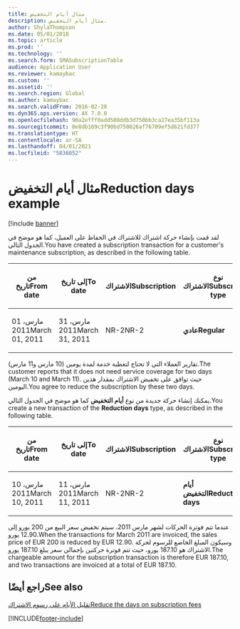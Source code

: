 ```yaml
---
title: مثال أيام التخفيض
description: مثال أيام التخفيض.
author: ShylaThompson
ms.date: 05/01/2018
ms.topic: article
ms.prod: ''
ms.technology: ''
ms.search.form: SMASubscriptionTable
audience: Application User
ms.reviewer: kamaybac
ms.custom: ''
ms.assetid: ''
ms.search.region: Global
ms.author: kamaybac
ms.search.validFrom: 2016-02-28
ms.dyn365.ops.version: AX 7.0.0
ms.openlocfilehash: 90a2efff0add508ddb3d750bb3ca27ea35bf113a
ms.sourcegitcommit: 0e8db169c3f90bd750826af76709ef5d621fd377
ms.translationtype: HT
ms.contentlocale: ar-SA
ms.lasthandoff: 04/01/2021
ms.locfileid: "5836052"
---
```

# <a name="reduction-days-example"></a><span data-ttu-id="f887d-103">مثال أيام التخفيض</span><span class="sxs-lookup"><span data-stu-id="f887d-103">Reduction days example</span></span> 

[!include [banner](../includes/banner.md)]


<span data-ttu-id="f887d-104">لقد قمت بإنشاء حركة اشتراك للاشتراك في الحفاظ على العميل، كما هو موضح في الجدول التالي.</span><span class="sxs-lookup"><span data-stu-id="f887d-104">You have created a subscription transaction for a customer's maintenance subscription, as described in the following table.</span></span>

<table>
<colgroup>
<col style="width: 12%" />
<col style="width: 12%" />
<col style="width: 12%" />
<col style="width: 12%" />
<col style="width: 12%" />
<col style="width: 12%" />
<col style="width: 12%" />
<col style="width: 12%" />
</colgroup>
<thead>
<tr class="header">
<th><p><span data-ttu-id="f887d-105">من تاريخ</span><span class="sxs-lookup"><span data-stu-id="f887d-105">From date</span></span></p></th>
<th><p><span data-ttu-id="f887d-106">إلى تاريخ</span><span class="sxs-lookup"><span data-stu-id="f887d-106">To date</span></span></p></th>
<th><p><span data-ttu-id="f887d-107">الاشتراك</span><span class="sxs-lookup"><span data-stu-id="f887d-107">Subscription</span></span></p></th>
<th><p><span data-ttu-id="f887d-108">نوع الاشتراك</span><span class="sxs-lookup"><span data-stu-id="f887d-108">Subscription type</span></span></p></th>
<th><p><span data-ttu-id="f887d-109">Project</span><span class="sxs-lookup"><span data-stu-id="f887d-109">Project</span></span></p></th>
<th><p><span data-ttu-id="f887d-110">الفئة</span><span class="sxs-lookup"><span data-stu-id="f887d-110">Category</span></span></p></th>
<th><p><span data-ttu-id="f887d-111">عملة المبيعات</span><span class="sxs-lookup"><span data-stu-id="f887d-111">Sales currency</span></span></p></th>
<th><p><span data-ttu-id="f887d-112">سعر المبيعات</span><span class="sxs-lookup"><span data-stu-id="f887d-112">Sales price</span></span></p></th>
</tr>
</thead>
<tbody>
<tr class="odd">
<td><p><span data-ttu-id="f887d-113">01 مارس، 2011</span><span class="sxs-lookup"><span data-stu-id="f887d-113">March 01, 2011</span></span></p></td>
<td><p><span data-ttu-id="f887d-114">31 مارس، 2011</span><span class="sxs-lookup"><span data-stu-id="f887d-114">March 31, 2011</span></span></p></td>
<td><p><span data-ttu-id="f887d-115">NR-2</span><span class="sxs-lookup"><span data-stu-id="f887d-115">NR-2</span></span></p></td>
<td><p><span data-ttu-id="f887d-116"><strong>عادي</strong></span><span class="sxs-lookup"><span data-stu-id="f887d-116"><strong>Regular</strong></span></span></p></td>
<td><p><span data-ttu-id="f887d-117">9013</span><span class="sxs-lookup"><span data-stu-id="f887d-117">9013</span></span></p></td>
<td><p><span data-ttu-id="f887d-118">SubCat2</span><span class="sxs-lookup"><span data-stu-id="f887d-118">SubCat2</span></span></p></td>
<td><p><span data-ttu-id="f887d-119">يورو</span><span class="sxs-lookup"><span data-stu-id="f887d-119">EUR</span></span></p></td>
<td><p><span data-ttu-id="f887d-120">200.00</span><span class="sxs-lookup"><span data-stu-id="f887d-120">200.00</span></span></p></td>
</tr>
</tbody>
</table>


<span data-ttu-id="f887d-121">تقارير العملاء التي لا تحتاج لتغطية خدمة لمدة يومين (10 مارس و11 مارس).</span><span class="sxs-lookup"><span data-stu-id="f887d-121">The customer reports that it does not need service coverage for two days (March 10 and March 11).</span></span> <span data-ttu-id="f887d-122">حيث توافق على تخفيض الاشتراك بمقدار هذين اليومين.</span><span class="sxs-lookup"><span data-stu-id="f887d-122">You agree to reduce the subscription by these two days.</span></span>

<span data-ttu-id="f887d-123">يمكنك إنشاء حركة جديدة من نوع **أيام التخفيض** كما هو موضح في الجدول التالي.</span><span class="sxs-lookup"><span data-stu-id="f887d-123">You create a new transaction of the **Reduction days** type, as described in the following table.</span></span>

<table>
<colgroup>
<col style="width: 12%" />
<col style="width: 12%" />
<col style="width: 12%" />
<col style="width: 12%" />
<col style="width: 12%" />
<col style="width: 12%" />
<col style="width: 12%" />
<col style="width: 12%" />
</colgroup>
<thead>
<tr class="header">
<th><p><span data-ttu-id="f887d-124">من تاريخ</span><span class="sxs-lookup"><span data-stu-id="f887d-124">From date</span></span></p></th>
<th><p><span data-ttu-id="f887d-125">إلى تاريخ</span><span class="sxs-lookup"><span data-stu-id="f887d-125">To date</span></span></p></th>
<th><p><span data-ttu-id="f887d-126">الاشتراك</span><span class="sxs-lookup"><span data-stu-id="f887d-126">Subscription</span></span></p></th>
<th><p><span data-ttu-id="f887d-127">نوع الاشتراك</span><span class="sxs-lookup"><span data-stu-id="f887d-127">Subscription type</span></span></p></th>
<th><p><span data-ttu-id="f887d-128">Project</span><span class="sxs-lookup"><span data-stu-id="f887d-128">Project</span></span></p></th>
<th><p><span data-ttu-id="f887d-129">الفئة</span><span class="sxs-lookup"><span data-stu-id="f887d-129">Category</span></span></p></th>
<th><p><span data-ttu-id="f887d-130">عملة المبيعات</span><span class="sxs-lookup"><span data-stu-id="f887d-130">Sales currency</span></span></p></th>
<th><p><span data-ttu-id="f887d-131">سعر المبيعات</span><span class="sxs-lookup"><span data-stu-id="f887d-131">Sales price</span></span></p></th>
</tr>
</thead>
<tbody>
<tr class="odd">
<td><p><span data-ttu-id="f887d-132">10 مارس، 2011</span><span class="sxs-lookup"><span data-stu-id="f887d-132">March 10, 2011</span></span></p></td>
<td><p><span data-ttu-id="f887d-133">11 مارس، 2011</span><span class="sxs-lookup"><span data-stu-id="f887d-133">March 11, 2011</span></span></p></td>
<td><p><span data-ttu-id="f887d-134">NR-2</span><span class="sxs-lookup"><span data-stu-id="f887d-134">NR-2</span></span></p></td>
<td><p><span data-ttu-id="f887d-135"><strong>أيام التخفيض</strong></span><span class="sxs-lookup"><span data-stu-id="f887d-135"><strong>Reduction days</strong></span></span></p></td>
<td><p><span data-ttu-id="f887d-136">9013</span><span class="sxs-lookup"><span data-stu-id="f887d-136">9013</span></span></p></td>
<td><p><span data-ttu-id="f887d-137">SubCat2</span><span class="sxs-lookup"><span data-stu-id="f887d-137">SubCat2</span></span></p></td>
<td><p><span data-ttu-id="f887d-138">يورو</span><span class="sxs-lookup"><span data-stu-id="f887d-138">EUR</span></span></p></td>
<td><p><span data-ttu-id="f887d-139">12.90-</span><span class="sxs-lookup"><span data-stu-id="f887d-139">-12.90</span></span></p></td>
</tr>
</tbody>
</table>


<span data-ttu-id="f887d-140">عندما تتم فوترة الحركات لشهر مارس 2011، سيتم تخفيض سعر البيع من 200 يورو إلى 12.90 يورو.</span><span class="sxs-lookup"><span data-stu-id="f887d-140">When the transactions for March 2011 are invoiced, the sales price of EUR 200 is reduced by EUR 12.90.</span></span> <span data-ttu-id="f887d-141">وسيكون المبلغ الخاضع للرسوم لحركة الاشتراك هو 187.10 يورو، حيث تتم فوترة حركتين بإجمالي سعر يبلغ 187.10 يورو.</span><span class="sxs-lookup"><span data-stu-id="f887d-141">The chargeable amount for the subscription transaction is therefore EUR 187.10, and two transactions are invoiced at a total of EUR 187.10.</span></span>

## <a name="see-also"></a><span data-ttu-id="f887d-142">راجع أيضًا</span><span class="sxs-lookup"><span data-stu-id="f887d-142">See also</span></span>

[<span data-ttu-id="f887d-143">تقليل الأيام على رسوم الاشتراك</span><span class="sxs-lookup"><span data-stu-id="f887d-143">Reduce the days on subscription fees</span></span>](reduce-the-days-on-subscription-fees.md)

  




[!INCLUDE[footer-include](../../includes/footer-banner.md)]